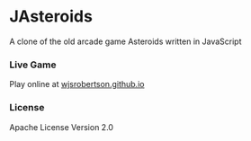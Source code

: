 JAsteroids
==========

A clone of the old arcade game Asteroids written in JavaScript

### Live Game

Play online at [wjsrobertson.github.io](http://wjsrobertson.github.io/jasteroids/)

### License

Apache License Version 2.0
